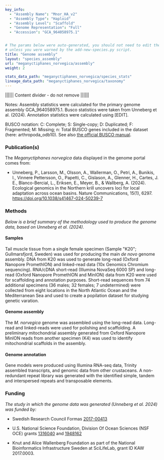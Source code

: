 ```yaml
---
key_info:
  - "Assembly Name": "Mnor_HA_v2"
  - "Assembly Type": "Haploid"
  - "Assembly Level": "Scaffold"
  - "Genome Representation": "Full"
  - "Accession": "GCA_964058975.1"


# The params below were auto-generated, you should not need to edit them...
# unless you were warned by the add-new-species.py script.
title: "Genome assembly"
layout: "species_assembly"
url: "meganyctiphanes_norvegica/assembly"
weight: 2

stats_data_path: "meganyctiphanes_norvegica/species_stats"
lineage_data_path: "meganyctiphanes_norvegica/taxonomy"
---
```


|||||| Content divider - do not remove ||||||

Notes: Assembly statistics were calculated for the primary genome assembly GCA_964058975.1. Busco statistics were taken from Unneberg et al. (2024). Annotation statistics were calculated using [EDIT].

BUSCO notation: C: Complete; S: Single-copy; D: Duplicated; F: Fragmented; M: Missing; n: Total BUSCO genes included in the dataset (here: arthropoda_odb10). See also [the official BUSCO manual](https://busco.ezlab.org/busco_userguide.html#interpreting-the-results).

### Publication(s)

The *Meganyctiphanes norvegica* data displayed in the genome portal comes from:

- <p> Unneberg, P., Larsson, M., Olsson, A., Wallerman, O., Petri, A., Bunikis, I., Vinnere Pettersson, O., Papetti, C., Gislason, A., Glenner, H., Cartes, J. E., Blanco-Bercial, L., Eriksen, E., Meyer, B., & Wallberg, A. (2024). Ecological genomics in the Northern krill uncovers loci for local adaptation across ocean basins. Nature Communications, 15(1), 6297. <a href="https://doi.org/10.1038/s41467-024-50239-7"> https://doi.org/10.1038/s41467-024-50239-7</a></p>

### Methods

*Below is a brief summary of the methodology used to produce the genome data, based on Unneberg et al. (2024).*

#### Samples

Tail muscle tissue from a single female specimen (Sample "K20"; Gullmarsfjord, Sweden) was used for producing the main *de novo* genome assembly. DNA from K20 was used to generate long-read (Oxford Nanopore PromethION) and linked-read data (10x Genomics Chromium sequencing). RNA/cDNA short-read (Illumina NovaSeq 6000 SP) and long-read (Oxford Nanopore PromethION and MinION) data from K20 were used for scaffolding and annotation purposes. Short-read sequences from 74 additional specimens (36 males; 32 females; 7 undetermined) were collected from eight locations in the  North Atlantic Ocean and the Mediterranean Sea and used to create a popilation dataset for studying genetic varation.

#### Genome assembly

The *M. norvegica* genome was assembled using the long-read data. Long-read and linked-reads were used for polishing and scaffolding. A preliminary mitochondrial assembly generated from Oxford Nanopore MinION reads from another specimen (K4) was used to identify mitochondrial scaffolds in the assembly.

#### Genome annotation

Gene models were produced using Illumina RNA-seq data, Trinity assembled transcripts, and genomic data from other crustaceans. A non-redundant repeat library was generated with the identified simple, tandem and interspersed repeats and transposable elements.

### Funding

*The study in which the genome data was generated (Unneberg et al. 2024) was funded by:*

- Swedish Research Council Formas [2017-00413](https://www.vr.se/english/swecris.html#/project/2017-00413_Formas)

- U.S. National Science Foundation, Division Of Ocean Sciences (NSF OCE) grants [1316040](https://www.nsf.gov/awardsearch/showAward?AWD_ID=1316040) and [1948162](https://www.nsf.gov/awardsearch/showAward?AWD_ID=1948162)

- Knut and Alice Wallenberg Foundation as part of the National Bioinformatics Infrastructure Sweden at SciLifeLab, grant ID KAW 2017.0003.
